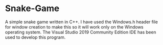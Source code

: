 # Snake-Game
A simple snake game written in C++. I have used the Windows.h header file for window creation to make this so it will work only on the Windows operating system. The
 Visual Studio 2019 Community Edition IDE has been used to develop this program.
